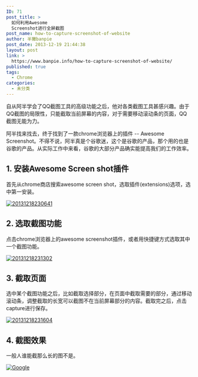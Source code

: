 ```yaml
---
ID: 71
post_title: >
  如何利用Awesome
  Screenshot进行全屏截图
post_name: how-to-capture-screenshot-of-website
author: 半撇banpie
post_date: 2013-12-19 21:44:38
layout: post
link: >
  https://www.banpie.info/how-to-capture-screenshot-of-website/
published: true
tags:
  - Chrome
categories:
  - 未分类
---
```

自从阿半学会了QQ截图工具的高级功能之后，他对各类截图工具甚感兴趣。由于QQ截图的局限性，只能截取当前屏幕的内容，对于需要移动滚动条的页面，QQ截图无能为力。

阿半找来找去，终于找到了一款chrome浏览器上的插件 -- Awesome Screenshot。不得不说，阿半真是个谷歌迷，这个是谷歌的产品，那个用的也是谷歌的产品。从实际工作中来看，谷歌的大部分产品确实能提高我们的工作效率。

## 1\. 安装Awesome Screen shot插件

首先从chrome商店搜索awesome screen shot，选取插件(extensions)选项，选中第一安装。

[![20131218230641][1]][1]

## 2\. 选取截图功能

点击chrome浏览器上的awesome screenshot插件，或者用快捷键方式选取其中一个截图功能。

[![20131218231302][2]][2]

## 3\. 截取页面

选中某个截图功能之后，比如截取选择部分，在页面中截取需要的部分，通过移动滚动条，调整截取的长宽可以截图不在当前屏幕部分的内容。截取完之后，点击capture进行保存。

[![20131218231604][3]][3]

## 4\. 截图效果

一般人谁能截那么长的图不是。

[![Google][4]][4]

<!--stackedit_data:
eyJoaXN0b3J5IjpbMjQ2NjM3MzY5XX0=
-->

<!--stackedit_data:
eyJoaXN0b3J5IjpbLTM1ODY5MzIzMl19
-->

 [1]: http://7arnhx.com1.z0.glb.clouddn.com/wp-content/uploads/2013/12/20131218230641.jpg
 [2]: http://7arnhx.com1.z0.glb.clouddn.com/wp-content/uploads/2013/12/20131218231302.jpg
 [3]: http://7arnhx.com1.z0.glb.clouddn.com/wp-content/uploads/2013/12/20131218231604.jpg
 [4]: http://7arnhx.com1.z0.glb.clouddn.com/wp-content/uploads/2013/12/Google.png
<!--stackedit_data:
eyJoaXN0b3J5IjpbLTk2NDg5OTI0NV19
-->
